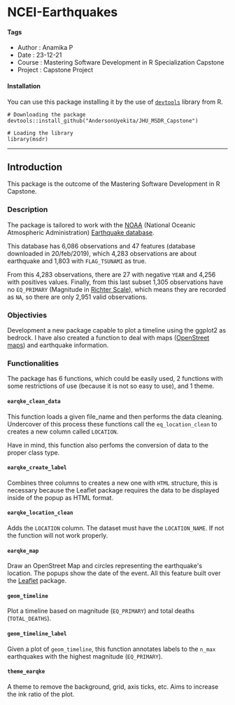 # NCEI-Earthquakes

#### Tags
* Author       : Anamika P
* Date         : 23-12-21
* Course       : Mastering Software Development in R Specialization Capstone
* Project      : Capstone Project

#### Installation

You can use this package installing it by the use of [`devtools`][url_devtools] library from R.

```
# Downloading the package
devtools::install_github("AndersonUyekita/JHU_MSDR_Capstone")

# Loading the library
library(msdr)
```

[url_devtools]: https://cran.r-project.org/web/packages/devtools/index.html

********************************************************************************

## Introduction

This package is the outcome of the Mastering Software Development in R Capstone.

### Description

The package is tailored to work with the [NOAA][noaa_website] (National Oceanic Atmospheric Administration) [Earthquake database][noaa_earthquake].

[noaa_website]: https://www.ngdc.noaa.gov
[noaa_earthquake]: https://www.ngdc.noaa.gov/nndc/struts/form?t=101650&s=1&d=1

This database has 6,086 observations and 47 features (database downloaded in 20/feb/2019), which 4,283 observations are about earthquake and 1,803 with `FLAG_TSUNAMI` as true.

From this 4,283 observations, there are 27 with negative `YEAR` and 4,256 with positives values. Finally, from this last subset 1,305 observations have no `EQ_PRIMARY` (Magnitude in [Richter Scale][ritcher_scale]), which means they are recorded as `NA`, so there are only 2,951 valid observations.

[ritcher_scale]: https://simple.wikipedia.org/wiki/Richter_scale

### Objectivies

Development a new package capable to plot a timeline using the ggplot2 as bedrock. I have also created a function to deal with maps ([OpenStreet maps][openstreet_url]) and earthquake information.

[openstreet_url]: https://www.openstreetmap.org

### Functionalities

The package has 6 functions, which could be easily used, 2 functions with some restrictions of use (because it is not so easy to use), and 1 theme.

#### `earqke_clean_data`

This function loads a given file_name and then performs the data cleaning. Undercover of this process these functions call the `eq_location_clean` to creates a new column called `LOCATION`.

Have in mind, this function also perfoms the conversion of data to the proper class type.

#### `earqke_create_label`

Combines three columns to creates a new one with `HTML` structure, this is necessary because the Leaflet package requires the data to be displayed inside of the popup as HTML format.

#### `earqke_location_clean`

Adds the `LOCATION` column. The dataset must have the `LOCATION_NAME`. If not the function will not work properly.

#### `earqke_map`

Draw an OpenStreet Map and circles representing the earthquake's location. The popups show the date of the event. All this feature built over the [Leaflet][url_leaflet] package.

[url_leaflet]: https://rstudio.github.io/leaflet/

#### `geom_timeline`

Plot a timeline based on magnitude (`EQ_PRIMARY`) and total deaths (`TOTAL_DEATHS`).

#### `geom_timeline_label`

Given a plot of `geom_timeline`, this function annotates labels to the `n_max` earthquakes with the highest magnitude (`EQ_PRIMARY`).

#### `theme_earqke`

A theme to remove the background, grid, axis ticks, etc. Aims to increase the ink ratio of the plot.
